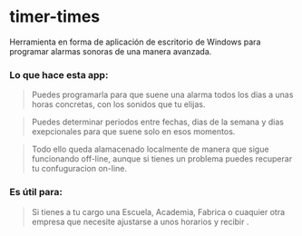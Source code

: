 # timer-times

Herramienta en forma de aplicación de escritorio de Windows para programar alarmas sonoras de una manera avanzada.

### Lo que hace esta app:
>Puedes programarla para que suene  una alarma todos los dias a unas horas concretas, con los sonidos que tu elijas.

>Puedes determinar periodos entre fechas, dias de la semana y dias exepcionales para que suene solo en esos momentos.

>Todo ello queda alamacenado localmente de manera que sigue funcionando  off-line, aunque si tienes un problema puedes recuperar tu confuguracion on-line.

### Es útil para:
>Si tienes a tu cargo una Escuela, Academia, Fabrica o cuaquier otra empresa que necesite ajustarse a unos horarios y recibir .

